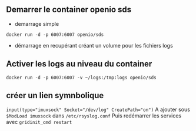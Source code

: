 

## Demarrer le container openio sds
*  demarrage simple

`docker run -d -p 6007:6007 openio/sds`
* démarrage en recupérant créant un volume pour les fichiers logs

## Activer les logs au niveau du container
`docker run -d -p 6007:6007 -v ~/logs:/tmp:logs openio/sds`
 ## créer un lien symnbolique

`input(type="imuxsock" Socket="/dev/log" CreatePath="on")`
A ajouter sous `$ModLoad imuxsock` dans `/etc/rsyslog.conf`
Puis redémarrer les services avec `gridinit_cmd restart`
